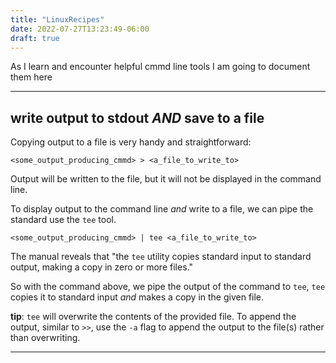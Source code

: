 ```yaml
---
title: "LinuxRecipes"
date: 2022-07-27T13:23:49-06:00
draft: true
---
```


As I learn and encounter helpful cmmd line tools I am going to document them here

---
## write output to stdout _AND_ save to a file


Copying output to a file is very handy and straightforward:

`<some_output_producing_cmmd> > <a_file_to_write_to>`

Output will be written to the file, but it will not be displayed in the command line.

To display output to the command line _and_ write to a file, we can pipe the standard use the `tee` tool.

`<some_output_producing_cmmd> | tee <a_file_to_write_to>`

The manual reveals that "the `tee` utility copies standard input to standard output, making a copy in zero or more files."

So with the command above, we pipe the output of the command to `tee`, `tee` copies it to standard input _and_ makes a copy in the given file.

**tip**: `tee` will overwrite the contents of the provided file. To append the output, similar to `>>`, use the `-a` flag to append the output to the file(s) rather than overwriting.
___

